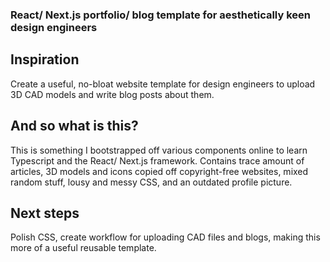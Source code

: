 ### React/ Next.js portfolio/ blog template for aesthetically keen design engineers

## Inspiration
Create a useful, no-bloat website template for design engineers to upload 3D CAD models and write blog posts about them.

## And so what is this?
This is something I bootstrapped off various components online to learn Typescript and the React/ Next.js framework. Contains trace amount of articles, 3D models and icons copied off copyright-free websites, mixed random stuff, lousy and messy CSS, and an outdated profile picture.

## Next steps
Polish CSS, create workflow for uploading CAD files and blogs, making this more of a useful reusable template. 
